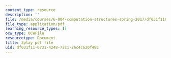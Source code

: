 ```yaml
---
content_type: resource
description: ''
file: /media/courses/6-004-computation-structures-spring-2017/df031f116731424872c12ac4c620f483_7XEUB_dTaK0.pdf
file_type: application/pdf
learning_resource_types: []
ocw_type: OCWFile
resourcetype: Document
title: 3play pdf file
uid: df031f11-6731-4248-72c1-2ac4c620f483
---
```

